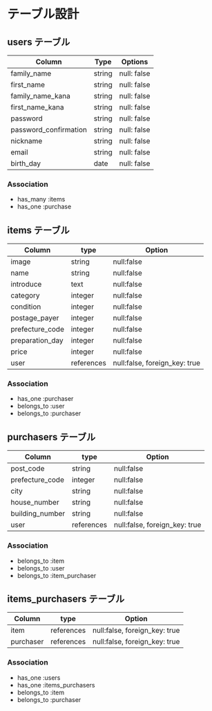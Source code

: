 # テーブル設計

## users テーブル

| Column                | Type   | Options     |
| --------------------- | ------ | ----------- |
| family_name           | string | null: false |
| first_name            | string | null: false |
| family_name_kana      | string | null: false |
| first_name_kana       | string | null: false |
| password              | string | null: false |
| password_confirmation | string | null: false |
| nickname              | string | null: false |
| email                 | string | null: false |
| birth_day             | date   | null: false |

### Association

- has_many :items
- has_one :purchase

## items テーブル

| Column          | type       | Option                        |
| --------------- | ---------- | ----------------------------- |
| image           | string     | null:false                    |
| name            | string     | null:false                    |
| introduce       | text       | null:false                    |
| category        | integer    | null:false                    |
| condition       | integer    | null:false                    |
| postage_payer   | integer    | null:false                    |
| prefecture_code | integer    | null:false                    |
| preparation_day | integer    | null:false                    |
| price           | integer    | null:false                    |
| user            | references | null:false, foreign_key: true |

### Association

- has_one :purchaser
- belongs_to :user
- belongs_to :purchaser

##  purchasers テーブル

| Column          | type       | Option                        |
| --------------- | ---------- | ----------------------------- |
| post_code       | string     | null:false                    |
| prefecture_code | integer    | null:false                    |
| city            | string     | null:false                    |
| house_number    | string     | null:false                    |
| building_number | string     | null:false                    |
| user            | references | null:false, foreign_key: true |

### Association

- belongs_to :item
- belongs_to :user
- belongs_to :item_purchaser

## items_purchasers テーブル

| Column       | type       | Option                        |
| ------------ | ---------- | ----------------------------- |
| item         | references | null:false, foreign_key: true |
| purchaser    | references | null:false, foreign_key: true |

### Association

- has_one :users
- has_one :items_purchasers
- belongs_to :item
- belongs_to :purchaser
